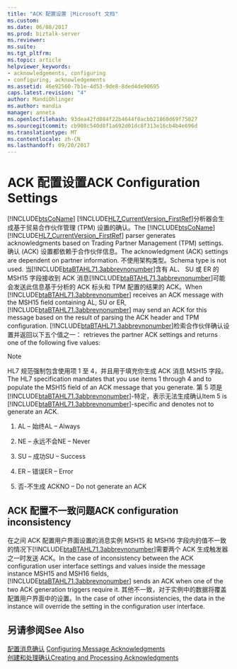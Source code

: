 ```yaml
---
title: "ACK 配置设置 |Microsoft 文档"
ms.custom: 
ms.date: 06/08/2017
ms.prod: biztalk-server
ms.reviewer: 
ms.suite: 
ms.tgt_pltfrm: 
ms.topic: article
helpviewer_keywords:
- acknowledgements, configuring
- configuring, acknowledgements
ms.assetid: 46e92560-7b1e-4d53-9de8-8ded4de90695
caps.latest.revision: "4"
author: MandiOhlinger
ms.author: mandia
manager: anneta
ms.openlocfilehash: 93dea42fd084f22b4644f0acbb21860d69f75027
ms.sourcegitcommit: cb908c540d8f1a692d01dc8f313e16cb4b4e696d
ms.translationtype: MT
ms.contentlocale: zh-CN
ms.lasthandoff: 09/20/2017
---
```

# <a name="ack-configuration-settings"></a><span data-ttu-id="b0b5f-102">ACK 配置设置</span><span class="sxs-lookup"><span data-stu-id="b0b5f-102">ACK Configuration Settings</span></span>
<span data-ttu-id="b0b5f-103">[!INCLUDE[btsCoName](../../includes/btsconame-md.md)] [!INCLUDE[HL7_CurrentVersion_FirstRef](../../includes/hl7-currentversion-firstref-md.md)]分析器会生成基于贸易合作伙伴管理 (TPM) 设置的确认。</span><span class="sxs-lookup"><span data-stu-id="b0b5f-103">The [!INCLUDE[btsCoName](../../includes/btsconame-md.md)][!INCLUDE[HL7_CurrentVersion_FirstRef](../../includes/hl7-currentversion-firstref-md.md)] parser generates acknowledgments based on Trading Partner Management (TPM) settings.</span></span> <span data-ttu-id="b0b5f-104">确认 (ACK) 设置都依赖于合作伙伴信息。</span><span class="sxs-lookup"><span data-stu-id="b0b5f-104">The acknowledgment (ACK) settings are dependent on partner information.</span></span> <span data-ttu-id="b0b5f-105">不使用架构类型。</span><span class="sxs-lookup"><span data-stu-id="b0b5f-105">Schema type is not used.</span></span> <span data-ttu-id="b0b5f-106">当[!INCLUDE[btaBTAHL71.3abbrevnonumber](../../includes/btabtahl71-3abbrevnonumber-md.md)]含有 AL、 SU 或 ER 的 MSH15 字段接收到 ACK 消息[!INCLUDE[btaBTAHL71.3abbrevnonumber](../../includes/btabtahl71-3abbrevnonumber-md.md)]可能会发送此信息基于分析的 ACK 标头和 TPM 配置的结果的 ACK。</span><span class="sxs-lookup"><span data-stu-id="b0b5f-106">When [!INCLUDE[btaBTAHL71.3abbrevnonumber](../../includes/btabtahl71-3abbrevnonumber-md.md)] receives an ACK message with the MSH15 field containing AL, SU or ER, [!INCLUDE[btaBTAHL71.3abbrevnonumber](../../includes/btabtahl71-3abbrevnonumber-md.md)] may send an ACK for this message based on the result of parsing the ACK header and TPM configuration.</span></span> [!INCLUDE[btaBTAHL71.3abbrevnonumber](../../includes/btabtahl71-3abbrevnonumber-md.md)]<span data-ttu-id="b0b5f-107">检索合作伙伴确认设置并返回以下五个值之一：</span><span class="sxs-lookup"><span data-stu-id="b0b5f-107"> retrieves the partner ACK settings and returns one of the following five values:</span></span>  
  
> [!NOTE]
>  <span data-ttu-id="b0b5f-108">HL7 规范强制包含使用项 1 至 4，并且用于填充你生成 ACK 消息 MSH15 字段。</span><span class="sxs-lookup"><span data-stu-id="b0b5f-108">The HL7 specification mandates that you use items 1 through 4 and to populate the MSH15 field of an ACK message that you generate.</span></span> <span data-ttu-id="b0b5f-109">第 5 项是[!INCLUDE[btaBTAHL71.3abbrevnonumber](../../includes/btabtahl71-3abbrevnonumber-md.md)]-特定，表示无法生成确认</span><span class="sxs-lookup"><span data-stu-id="b0b5f-109">Item 5 is [!INCLUDE[btaBTAHL71.3abbrevnonumber](../../includes/btabtahl71-3abbrevnonumber-md.md)]-specific and denotes not to generate an ACK.</span></span>  
  
1.  <span data-ttu-id="b0b5f-110">AL – 始终</span><span class="sxs-lookup"><span data-stu-id="b0b5f-110">AL – Always</span></span>  
  
2.  <span data-ttu-id="b0b5f-111">NE – 永远不会</span><span class="sxs-lookup"><span data-stu-id="b0b5f-111">NE – Never</span></span>  
  
3.  <span data-ttu-id="b0b5f-112">SU – 成功</span><span class="sxs-lookup"><span data-stu-id="b0b5f-112">SU – Success</span></span>  
  
4.  <span data-ttu-id="b0b5f-113">ER – 错误</span><span class="sxs-lookup"><span data-stu-id="b0b5f-113">ER – Error</span></span>  
  
5.  <span data-ttu-id="b0b5f-114">否-不生成 ACK</span><span class="sxs-lookup"><span data-stu-id="b0b5f-114">NO – Do not generate an ACK</span></span>  
  
## <a name="ack-configuration-inconsistency"></a><span data-ttu-id="b0b5f-115">ACK 配置不一致问题</span><span class="sxs-lookup"><span data-stu-id="b0b5f-115">ACK configuration inconsistency</span></span>  
 <span data-ttu-id="b0b5f-116">在之间 ACK 配置用户界面设置的消息实例 MSH15 和 MSH16 字段内的值不一致的情况下[!INCLUDE[btaBTAHL71.3abbrevnonumber](../../includes/btabtahl71-3abbrevnonumber-md.md)]需要两个 ACK 生成触发器之一时发送 ACK。</span><span class="sxs-lookup"><span data-stu-id="b0b5f-116">In the case of inconsistency between the ACK configuration user interface settings and values inside the message instance MSH15 and MSH16 fields, [!INCLUDE[btaBTAHL71.3abbrevnonumber](../../includes/btabtahl71-3abbrevnonumber-md.md)] sends an ACK when one of the two ACK generation triggers require it.</span></span> <span data-ttu-id="b0b5f-117">其他不一致，对于实例中的数据将覆盖配置用户界面中的设置。</span><span class="sxs-lookup"><span data-stu-id="b0b5f-117">In the case of other inconsistencies, the data in the instance will override the setting in the configuration user interface.</span></span>  
  
## <a name="see-also"></a><span data-ttu-id="b0b5f-118">另请参阅</span><span class="sxs-lookup"><span data-stu-id="b0b5f-118">See Also</span></span>  
 <span data-ttu-id="b0b5f-119">[配置消息确认](../../adapters-and-accelerators/accelerator-hl7/configuring-message-acknowledgments.md) </span><span class="sxs-lookup"><span data-stu-id="b0b5f-119">[Configuring Message Acknowledgments](../../adapters-and-accelerators/accelerator-hl7/configuring-message-acknowledgments.md) </span></span>  
 [<span data-ttu-id="b0b5f-120">创建和处理确认</span><span class="sxs-lookup"><span data-stu-id="b0b5f-120">Creating and Processing Acknowledgments</span></span>](../../adapters-and-accelerators/accelerator-hl7/creating-and-processing-acknowledgments.md)